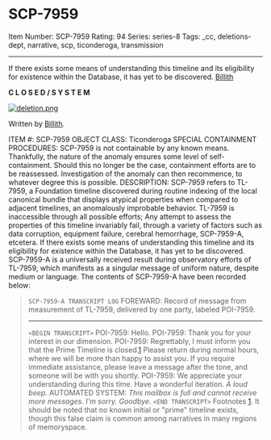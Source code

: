 # SCP-7959
Item Number: SCP-7959
Rating: 94
Series: series-8
Tags: _cc, deletions-dept, narrative, scp, ticonderoga, transmission

---

If there exists some means of understanding this timeline and its eligibility for existence within the Database, it has yet to be discovered.
[Billith](javascript:;)
  
**C L O S E D / S Y S T E M**  
  
[![deletion.png](https://scp-wiki.wdfiles.com/local--files/scp-6768/deletion.png)](https://scp-wiki.wikidot.com/deleted)  
  
Written by [Billith](/sr-researcher-james-a-harkness-personnel-file).  

ITEM #: SCP-7959
OBJECT CLASS: Ticonderoga
SPECIAL CONTAINMENT PROCEDURES: SCP-7959 is not containable by any known means. Thankfully, the nature of the anomaly ensures some level of self-containment. Should this no longer be the case, containment efforts are to be reassessed. Investigation of the anomaly can then recommence, to whatever degree this is possible.
DESCRIPTION: SCP-7959 refers to TL-7959, a Foundation timeline discovered during routine indexing of the local canonical bundle that displays atypical properties when compared to adjacent timelines, an anomalously improbable behavior.
TL-7959 is inaccessible through all possible efforts; Any attempt to assess the properties of this timeline invariably fail, through a variety of factors such as data corruption, equipment failure, cerebral hemorrhage, SCP-7959-A, etcetera. If there exists some means of understanding this timeline and its eligibility for existence within the Database, it has yet to be discovered.
SCP-7959-A is a universally received result during observatory efforts of TL-7959, which manifests as a singular message of uniform nature, despite medium or language.
The contents of SCP-7959-A have been recorded below:
> `SCP-7959-A TRANSCRIPT LOG`
> FOREWARD: Record of message from measurement of TL-7959, delivered by one party, labeled POI-7959.
> * * *
> `<BEGIN TRANSCRIPT>`
> POI-7959: Hello.
> POI-7959: Thank you for your interest in our dimension.
> POI-7959: Regrettably, I must inform you that the Prime Timeline is closed.[1](javascript:;) Please return during normal hours, where we will be more than happy to assist you. If you require immediate assistance, please leave a message after the tone, and someone will be with you shortly.
> POI-7959: We appreciate your understanding during this time. Have a wonderful iteration.
> _A loud beep._
> AUTOMATED SYSTEM: _This mailbox is full and cannot receive more messages. I'm sorry. Goodbye._
> `<END TRANSCRIPT>`
Footnotes
[1](javascript:;). It should be noted that no known initial or "prime" timeline exists, though this false claim is common among narratives in many regions of memoryspace.